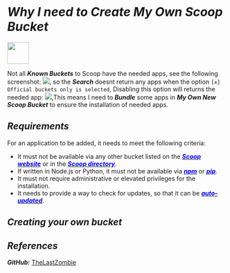 # **_Why I need to Create My Own Scoop Bucket_**

<img src="../logo/Me_.ico" width="50">


Not all ***Known Buckets*** to Scoop have the needed apps, see the following screenshot:
<img src="../images/Why-I-need-to-Create-MyOwn-Scoop-Bucket01.png">, so the **_Search_** doesnt return any apps when the option ``[x] Official buckets only is selected``, Disabling this option will returns the needed app:
<img src="../images/Why-I-need-to-Create-MyOwn-Scoop-Bucket02.png">,This means I need to **_Bundle_** some apps in **_My Own New Scoop Bucket_** to ensure the installation of needed apps.

## **_Requirements_**
For an application to be added, it needs to meet the following criteria:
- It must not be available via any other bucket listed on the [<span style="color:blue">**_Scoop website_**</span>](https://scoop.sh/#/apps?o=false&s=0&d=1) or in the [<span style="color:blue">**_Scoop directory_**</span>](https://rasa.github.io/scoop-directory/by-bucket).
- If written in Node.js or Python, it must not be available via [<span style="color:blue">**_npm_**</span>](https://www.npmjs.com/) or [<span style="color:blue">**_pip_**</span>](https://pip.pypa.io/en/stable/).
- It must not require administrative or elevated privileges for the installation.
- It needs to provide a way to check for updates, so that it can be [<span style="color:blue">**_auto-updated_**</span>](https://github.com/marketplace/actions/shovel-bucket-minion).

## **_Creating your own bucket_**



## **_References_**
***GitHub:***
[TheLastZombie](https://github.com/TheLastZombie/scoop-bucket)